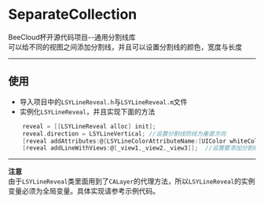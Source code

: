 # SeparateCollection
BeeCloud杯开源代码项目--通用分割线库<br>
可以给不同的视图之间添加分割线，并且可以设置分割线的颜色，宽度与长度 

---
## 使用
* 导入项目中的`LSYLineReveal.h`与`LSYLineReveal.m`文件
* 实例化`LSYLineReveal`，并且实现下面的方法
``` objective-c
    reveal = [[LSYLineReveal alloc] init];
    reveal.direction = LSYLineVertical; //设置分割线防线为垂直方向
    [reveal addAttributes:@{LSYLineColorAttributeName:[UIColor whiteColor],LSYLineLengthAttributeName:@180,LSYLineWidthAttributeName:@5}];  //设置分割线属性
    [reveal addLineWithViews:@[_view1,_view2,_view3]];  //设置要添加分割线的视图
```
----

**注意**<br>
由于`LSYLineReveal`类里面用到了`CALayer`的代理方法，所以`LSYLineReveal`的实例变量必须为全局变量。具体实现请参考示例代码。

